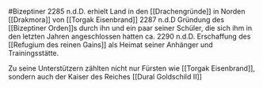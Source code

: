 #Bizeptiner
2285 n.d.D. erhielt Land in den [[Drachengründe]] in Norden [[Drakmora]] von [[Torgak Eisenbrand]]
2287 n.d.D Gründung des [[Bizeptiner Orden]]s durch ihn und ein paar seiner Schüler, die sich ihm in den letzten Jahren angeschlossen hatten
ca. 2290 n.d.D. Erschaffung des [[Refugium des reinen Gains]] als Heimat seiner Anhänger und Trainingsstätte.

Zu seine Unterstützern zählten nicht nur Fürsten wie [[Torgak Eisenbrand]], sondern auch der Kaiser des Reiches [[Dural Goldschild II]]